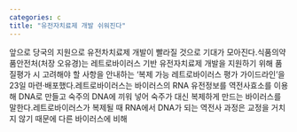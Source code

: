 ```yaml
---
categories: c
title: "유전자치료제 개발 쉬워진다"
---
```

앞으로 당국의 지원으로 유전차치료제 개발이 빨라질 것으로 기대가 모아진다.식품의약품안전처(처장 오유경)는 레트로바이러스 기반 유전자치료제 개발을 지원하기 위해 품질평가 시 고려해야 할 사항을 안내하는 ‘복제 가능 레트로바이러스 평가 가이드라인’을 23일 마련·배포했다.레트로바이러스는 바이러스의 RNA 유전정보를 역전사효소를 이용해 DNA로 만들고 숙주의 DNA에 끼워 넣어 숙주가 대신 복제하게 만드는 바이러스를 말한다.레트로바이러스가 복제될 때 RNA에서 DNA가 되는 역전사 과정은 교정을 거치지 않기 때문에 다른 바이러스에 비해